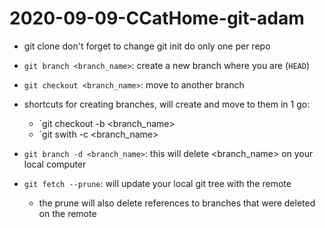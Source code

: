 # 2020-09-09-CCatHome-git-adam

- git clone <url>
	don't forget to change
	git init do only one per repo

- `git branch <branch_name>`: create a new branch where you are (`HEAD`)
- `git checkout <branch_name>`: move to another branch


- shortcuts for creating branches, will create and move to them in 1 go: 
  - `git checkout -b <branch_name> 
  - `git swith -c <branch_name> 
- `git branch -d <branch_name>`: this will delete <branch_name> on your local computer 
- `git fetch --prune`: will update your local git tree with the remote 
  - the prune will also delete references to branches that were deleted on the remote
